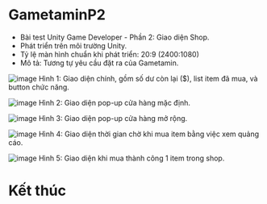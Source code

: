 # GametaminP2

- Bài test Unity Game Developer - Phần 2: Giao diện Shop.
- Phát triển trên môi trường Unity.
- Tỷ lệ màn hình chuẩn khi phát triển: 20:9 (2400:1080)
- Mô tả: Tương tự yêu cầu đặt ra của Gametamin.

![image](https://user-images.githubusercontent.com/80233271/209425430-bf8196da-341d-42ea-8cca-058f72095cd1.png)
Hình 1: Giao diện chính, gồm số dư còn lại ($), list item đã mua, và button chức năng.

![image](https://user-images.githubusercontent.com/80233271/209425468-a186b224-4b7f-4601-b57d-6b49b9f79c39.png)
Hình 2: Giao diện pop-up cửa hàng mặc định.

![image](https://user-images.githubusercontent.com/80233271/209425479-267a6041-f893-47c4-a06c-05b6481906d8.png)
Hình 3: Giao diện pop-up cửa hàng mở rộng.

![image](https://user-images.githubusercontent.com/80233271/209425486-6d6c3940-2474-4843-8df3-bb08b0b57f49.png)
Hình 4: Giao diện thời gian chờ khi mua item bằng việc xem quảng cáo.

![image](https://user-images.githubusercontent.com/80233271/209425502-c6592598-c219-4cb5-92d6-fb0c4df7c0d3.png)
Hình 5: Giao diện khi mua thành công 1 item trong shop.


# Kết thúc

